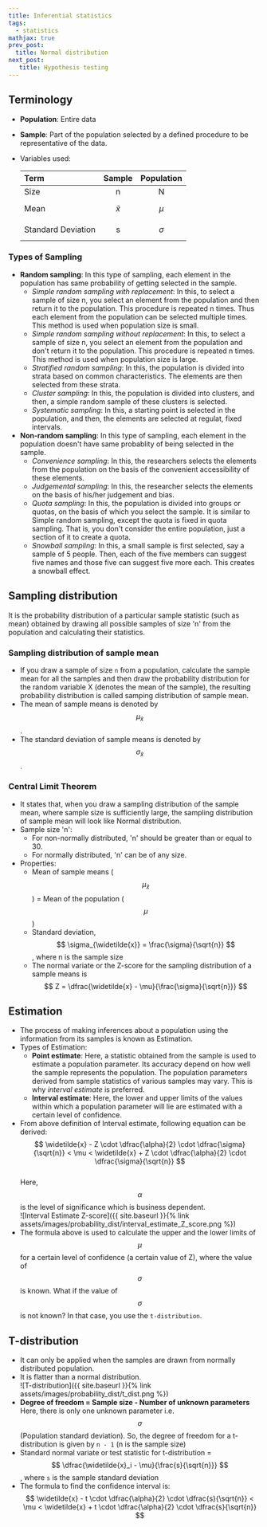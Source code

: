 ```yaml
---
title: Inferential statistics
tags:
  - statistics
mathjax: true
prev_post: 
  title: Normal distribution
next_post: 
   title: Hypothesis testing
---
```


## Terminology

+ __Population__: Entire data
+ __Sample__: Part of the population selected by a defined procedure to be representative of the data.
+ Variables used:  
  
  Term | Sample | Population
  :--- | :---: | :---:
  Size | n | N
  Mean | $$ \widetilde{x} $$ | $$ \mu $$
  Standard Deviation | s | $$ \sigma $$

<!--more-->

### Types of Sampling

+ __Random sampling__: In this type of sampling, each element in the population has same probability of getting selected in the sample.
  + _Simple random sampling with replacement_: In this, to select a sample of size n, you select an element from the population and then return it to the population. This procedure is repeated n times. Thus each element from the population can be selected multiple times. This method is used when population size is small.
  + _Simple random sampling without replacement_: In this, to select a sample of size n, you select an element from the population and don't return it to the population. This procedure is repeated n times. This method is used when population size is large.
  + _Stratified random sampling_: In this, the population is divided into strata based on common characteristics. The elements are then selected from these strata.
  + _Cluster sampling_: In this, the population is divided into clusters, and then, a simple random sample of these clusters is selected.
  + _Systematic sampling_: In this, a starting point is selected in the population, and then, the elements are selected at regulat, fixed intervals.
+ __Non-random sampling__: In this type of sampling, each element in the population doesn't have same probablity of being selected in the sample.
  + _Convenience sampling_: In this, the researchers selects the elements from the population on the basis of the convenient accessibility of these elements.
  + _Judgemental sampling_: In this, the researcher selects the elements on the basis of his/her judgement and bias.
  + _Quota sampling_: In this, the population is divided into groups or quotas, on the basis of which you select the sample. It is similar to Simple random sampling, except the quota is fixed in quota sampling. That is, you don't consider the entire population, just a section of it to create a quota.
  + _Snowball sampling_: In this, a small sample is first selected, say a sample of 5 people. Then, each of the five members can suggest five names and those five can suggest five more each. This creates a snowball effect.

## Sampling distribution

It is the probability distribution of a particular sample statistic (such as mean) obtained by drawing all possible samples of size 'n' from the population and calculating their statistics.

### Sampling distribution of sample mean

+ If you draw a sample of size `n` from a population, calculate the sample mean for all the samples and then draw the probability distribution for the random variable X (denotes the mean of the sample), the resulting probability distribution is called samping distribution of sample mean.
+ The mean of sample means is denoted by $$ \mu_{\widetilde{x}} $$.
+ The standard deviation of sample means is denoted by $$ \sigma_{\widetilde{x}} $$.

### Central Limit Theorem

+ It states that, when you draw a sampling distribution of the sample mean, where sample size is sufficiently large, the sampling distribution of sample mean will look like Normal distribution.
+ Sample size 'n':
  + For non-normally distributed, 'n' should be greater than or equal to 30.
  + For normally distributed, 'n' can be of any size.
+ Properties:
  + Mean of sample means ($$ \mu_{\widetilde{x}} $$) = Mean of the population ($$ \mu $$)
  + Standard deviation, $$ \sigma_{\widetilde{x}} = \frac{\sigma}{\sqrt{n}} $$, where n is the sample size
  + The normal variate or the Z-score for the sampling distribution of a sample means is $$ Z = \dfrac{\widetilde{x} - \mu}{\frac{\sigma}{\sqrt{n}}} $$

## Estimation

+ The process of making inferences about a population using the information from its samples is known as Estimation.
+ Types of Estimation:
  + __Point estimate__: Here, a statistic obtained from the sample is used to estimate a population parameter. Its accuracy depend on how well the sample represents the population. The population parameters derived from sample statistics of various samples may vary. This is why _interval estimate_ is preferred.
  + __Interval estimate__: Here, the lower and upper limits of the values within which a population parameter will lie are estimated with a certain level of confidence.
+ From above definition of Interval estimate, following equation can be derived:  
  $$ \widetilde{x} - Z \cdot \dfrac{\alpha}{2} \cdot \dfrac{\sigma}{\sqrt{n}} < \mu <  \widetilde{x} + Z \cdot \dfrac{\alpha}{2} \cdot \dfrac{\sigma}{\sqrt{n}} $$  
  Here, $$ \alpha $$ is the level of significance which is business dependent.  
  ![Interval Estimate Z-score]({{ site.baseurl }}{% link assets/images/probability_dist/interval_estimate_Z_score.png %})
+ The formula above is used to calculate the upper and the lower limits of $$ \mu $$ for a certain level of confidence (a certain value of Z), where the value of $$ \sigma $$ is known. What if the value of $$ \sigma $$ is not known? In that case, you use the `t-distribution`.

## T-distribution

+ It can only be applied when the samples are drawn from normally distributed population.
+ It is flatter than a normal distribution.  
  ![T-distribution]({{ site.baseurl }}{% link assets/images/probability_dist/t_dist.png %})
+ __Degree of freedom = Sample size - Number of unknown parameters__  
  Here, there is only one unknown parameter i.e. $$ \sigma $$ (Population standard deviation). So, the degree of freedom for a t-distribution is given by `n - 1` (n is the sample size)
+ Standard normal variate or test statistic for t-distribution = $$ \dfrac{\widetilde{x}_i - \mu}{\frac{s}{\sqrt{n}}} $$, where `s` is the sample standard deviation
+ The formula to find the confidence interval is:  
  $$ \widetilde{x} - t \cdot \dfrac{\alpha}{2} \cdot \dfrac{s}{\sqrt{n}} < \mu <  \widetilde{x} + t \cdot \dfrac{\alpha}{2} \cdot \dfrac{s}{\sqrt{n}} $$
